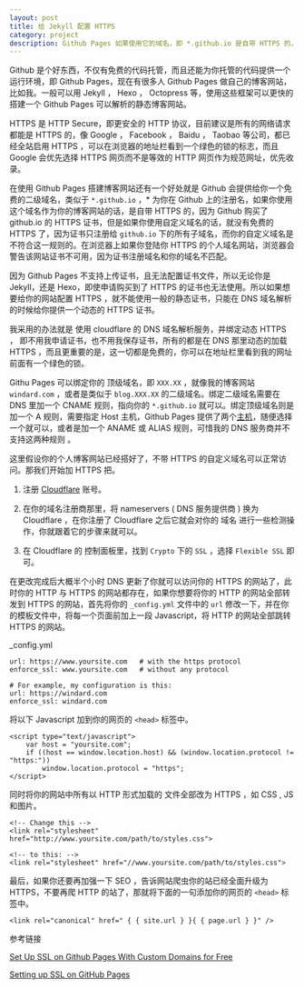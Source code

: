 ```yaml
---
layout: post
title: 给 Jekyll 配置 HTTPS
category: project
description: Github Pages 如果使用它的域名，即 *.github.io 是自带 HTTPS 的，但是一旦你使用自定义域名，就没有 HTTPS了。
---
```


Github 是个好东西，不仅有免费的代码托管，而且还能为你托管的代码提供一个运行环境，即 Github Pages，现在有很多人 Github Pages 做自己的博客网站，比如我。一般可以用 Jekyll ， Hexo ， Octopress 等，使用这些框架可以更快的搭建一个 Github Pages 可以解析的静态博客网站。

HTTPS 是 HTTP Secure，即更安全的 HTTP 协议，目前建议是所有的网络请求都能是 HTTPS 的，像 Google ， Facebook ， Baidu ， Taobao 等公司，都已经全站启用 HTTPS ，可以在浏览器的地址栏看到一个绿色的锁的标志，而且 Google 会优先选择 HTTPS 网页而不是等效的 HTTP 网页作为规范网址，优先收录。

在使用 Github Pages 搭建博客网站还有一个好处就是 Github 会提供给你一个免费的二级域名，类似于 `*.github.io` ，* 为你在 Github 上的注册名，如果你使用这个域名作为你的博客网站的话，是自带 HTTPS 的，因为 Github 购买了 github.io 的 HTTPS 证书，但是如果你使用自定义域名的话，就没有免费的 HTTPS 了，因为证书只注册给 `github.io` 下的所有子域名，而你的自定义域名是不符合这一规则的。在浏览器上如果你登陆你 HTTPS 的个人域名网站，浏览器会警告该网站证书不可用，因为证书注册域名和你的域名不匹配。

因为 Github Pages 不支持上传证书，且无法配置证书文件，所以无论你是 Jekyll，还是 Hexo，即使申请购买到了 HTTPS 的证书也无法使用。所以如果想要给你的网站配置 HTTPS ，就不能使用一般的静态证书，只能在 DNS 域名解析的时候给你提供一个动态的 HTTPS 证书。

我采用的办法就是 使用 cloudflare 的 DNS 域名解析服务，并绑定动态 HTTPS ， 即不用我申请证书，也不用我保存证书，所有的都是在 DNS 那里动态的加载 HTTPS ，而且更重要的是，这一切都是免费的，你可以在地址栏里看到我的网址前面有一个绿色的锁。

Githu Pages 可以绑定你的 顶级域名，即 `XXX.XX` ，就像我的博客网站 `windard.com` ，或者是类似于 `blog.XXX.XX` 的二级域名。绑定二级域名需要在 DNS 里加一个 CNAME 规则，指向你的 `*.github.io`  就可以。绑定顶级域名则是加一个 A 规则，需要指定 Host 主机，Github Pages 提供了两个[主机](https://help.github.com/articles/setting-up-an-apex-domain/)，随便选择一个就可以，或者是加一个 ANAME 或 ALIAS 规则，可惜我的 DNS 服务商并不支持这两种规则 。

这里假设你的个人博客网站已经搭好了，不带 HTTPS 的自定义域名可以正常访问。那我们开始加 HTTPS 把。

1. 注册 [Cloudflare](https://www.cloudflare.com/) 账号。

2. 在你的域名注册商那里，将 nameservers ( DNS 服务提供商 ) 换为 Cloudflare ，在你注册了 Cloudflare 之后它就会对你的 域名 进行一些检测操作，你就跟着它的步骤来就可以。

3. 在 Cloudflare 的 控制面板里，找到 `Crypto` 下的 `SSL` ，选择 `Flexible SSL` 即可。

在更改完成后大概半个小时 DNS 更新了你就可以访问你的 HTTPS 的网站了，此时你的 HTTP 与 HTTPS 的网站都存在，如果你想要将你的 HTTP 的网站全部转发到 HTTPS 的网站，首先将你的 `_config.yml` 文件中的 `url` 修改一下，并在你的模板文件中，将每一个页面前加上一段 Javascript，将 HTTP 的网站全部跳转 HTTPS 的网站。

_config.yml

```
url: https://www.yoursite.com   # with the https protocol
enforce_ssl: www.yoursite.com   # without any protocol

# For example, my configuration is this:
url: https://windard.com
enforce_ssl: windard.com
```

将以下 Javascript 加到你的网页的 `<head>` 标签中。

```
<script type="text/javascript">
    var host = "yoursite.com";
    if ((host == window.location.host) && (window.location.protocol != "https:"))
        window.location.protocol = "https";
</script>
```

同时将你的网站中所有以 HTTP 形式加载的 文件全部改为 HTTPS ，如 CSS , JS 和图片。

```
<!-- Change this -->
<link rel="stylesheet" href="http://www.yoursite.com/path/to/styles.css">

<!-- to this: -->
<link rel="stylesheet" href="//www.yoursite.com/path/to/styles.css">
```

最后，如果你还要再加强一下 SEO ，告诉网站爬虫你的站已经全面升级为 HTTPS，不要再爬 HTTP 的站了，那就将下面的一句添加你的网页的 `<head>` 标签中。

```
<link rel="canonical" href=" { { site.url } }{ { page.url } }" />
```

参考链接

[Set Up SSL on Github Pages With Custom Domains for Free](https://sheharyar.me/blog/free-ssl-for-github-pages-with-custom-domains/)

[Setting up SSL on GitHub Pages](https://blog.keanulee.com/2014/10/11/setting-up-ssl-on-github-pages.html)
